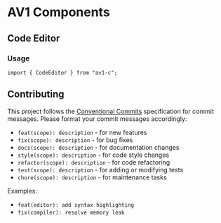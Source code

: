 # AV1 Components

## Code Editor

### Usage

```tsx
import { CodeEditor } from "av1-c";
```

## Contributing

This project follows the [Conventional Commits](https://www.conventionalcommits.org/) specification for commit messages. Please format your commit messages accordingly:

- `feat(scope): description` - for new features
- `fix(scope): description` - for bug fixes
- `docs(scope): description` - for documentation changes
- `style(scope): description` - for code style changes
- `refactor(scope): description` - for code refactoring
- `test(scope): description` - for adding or modifying tests
- `chore(scope): description` - for maintenance tasks

Examples:
- `feat(editor): add syntax highlighting`
- `fix(compiler): resolve memory leak`